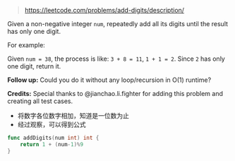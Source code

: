 > https://leetcode.com/problems/add-digits/description/

Given a non-negative integer `num`, repeatedly add all its digits until the result has only one digit.

For example:

Given `num = 38`, the process is like: `3 + 8 = 11`, `1 + 1 = 2`. Since `2` has only one digit, return it.

**Follow up:**
Could you do it without any loop/recursion in O(1) runtime?

**Credits:**
Special thanks to @jianchao.li.fighter for adding this problem and creating all test cases.

- 将数字各位数字相加，知道是一位数为止
- 经过观察，可以得到公式

```go
func addDigits(num int) int {
	return 1 + (num-1)%9
}
```